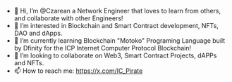 - 👋 Hi, I’m @Czarean a Network Engineer that loves to learn from others, and collaborate with other Engineers!
- 👀 I’m interested in Blockchain and Smart Contract development, NFTs, DAO and dApps.
- 🌱 I’m currently learning Blockchain "Motoko" Programing Language built by Dfinity for the ICP Internet Computer Protocol Blockchain!
- 💞️ I’m looking to collaborate on Web3, Smart Contract Projects, dAPPs and NFTs.
- 📫 How to reach me: https://x.com/IC_Pirate

<!---
Czarean/Czarean is a ✨ special ✨ repository because its `README.md` (this file) appears on your GitHub profile.
You can click the Preview link to take a look at your changes.
--->
